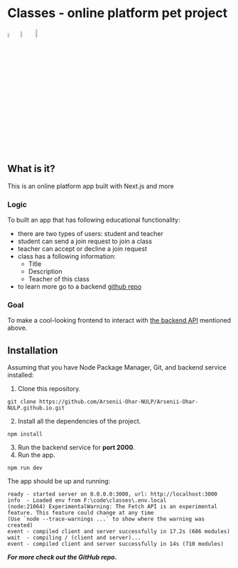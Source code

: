 # Classes - online platform pet project
<img src="https://github.com/Arsenii-Ohar-NULP/Arsenii-Ohar-NULP.github.io/assets/46402350/52ce13ee-ebe4-46b2-a9d2-718c820ec75d" width='5%'/>
<img src="https://github.com/Arsenii-Ohar-NULP/Arsenii-Ohar-NULP.github.io/assets/46402350/6aff2f56-e25c-4584-82b5-ae047ec8e35d" width='6%'/>
<img src="https://github.com/Arsenii-Ohar-NULP/Arsenii-Ohar-NULP.github.io/assets/46402350/ff6dbca4-9d40-431a-aca2-f945a7c0c772" width='7%'/>


## What is it?
This is an online platform app built with Next.js and more
### Logic
To built an app that has following educational functionality:
- there are two types of users: student and teacher
- student can send a join request to join a class
- teacher can accept or decline a join request
- class has a following information:
  - Title
  - Description
  - Teacher of this class
- to learn more go to a backend [github repo](https://github.com/SeeenyaOhar/labs-applied)
### Goal
To make a cool-looking frontend to interact with [the backend API](https://github.com/SeeenyaOhar/labs-applied) mentioned above.

## Installation
Assuming that you have Node Package Manager, Git, and backend service installed:
1. Clone this repository.
```
git clone https://github.com/Arsenii-Ohar-NULP/Arsenii-Ohar-NULP.github.io.git
```
2. Install all the dependencies of the project.
```
npm install
```
3. Run the backend service for **port 2000**.
4. Run the app.
```
npm run dev
```
The app should be up and running:
```
ready - started server on 0.0.0.0:3000, url: http://localhost:3000
info  - Loaded env from F:\code\classes\.env.local
(node:21064) ExperimentalWarning: The Fetch API is an experimental feature. This feature could change at any time
(Use `node --trace-warnings ...` to show where the warning was created)
event - compiled client and server successfully in 17.2s (686 modules)
wait  - compiling / (client and server)...
event - compiled client and server successfully in 14s (710 modules)
```
_**For more check out the GitHub repo.**_
